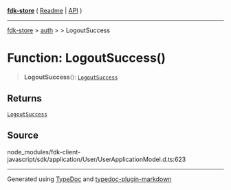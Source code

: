 [**fdk-store**](../../../README.md) ( [Readme](../../../README.md) \| [API](../../../API.md) )

---

[fdk-store](../../../API.md) > [auth](../../README.md) > [<internal>](../README.md) > LogoutSuccess

# Function: LogoutSuccess()

> **LogoutSuccess**(): [`LogoutSuccess`](../type-aliases/type-alias.LogoutSuccess.md)

## Returns

[`LogoutSuccess`](../type-aliases/type-alias.LogoutSuccess.md)

## Source

node_modules/fdk-client-javascript/sdk/application/User/UserApplicationModel.d.ts:623

---

Generated using [TypeDoc](https://typedoc.org/) and [typedoc-plugin-markdown](https://www.npmjs.com/package/typedoc-plugin-markdown)

